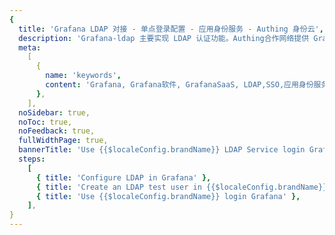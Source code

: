 ```yaml
---
{
  title: 'Grafana LDAP 对接 - 单点登录配置 - 应用身份服务 - Authing 身份云',
  description: 'Grafana-ldap 主要实现 LDAP 认证功能。Authing合作网络提供 Grafana对接，单点登录，SSO，实现应用的快捷登录、免密登录，提升员工办公体验、增强用户体验，增强企业数字化服务水平。',
  meta:
    [
      {
        name: 'keywords',
        content: 'Grafana, Grafana软件, GrafanaSaaS, LDAP,SSO,应用身份服务,单点登录配置,Authing身份云',
      },
    ],
  noSidebar: true,
  noToc: true,
  noFeedback: true,
  fullWidthPage: true,
  bannerTitle: 'Use {{$localeConfig.brandName}} LDAP Service login Grafana',
  steps:
    [
      { title: 'Configure LDAP in Grafana' },
      { title: 'Create an LDAP test user in {{$localeConfig.brandName}}' },
      { title: 'Use {{$localeConfig.brandName}} login Grafana' },
    ],
}
---
```


<IntegrationDetail backLink="/en/integration/"/>
